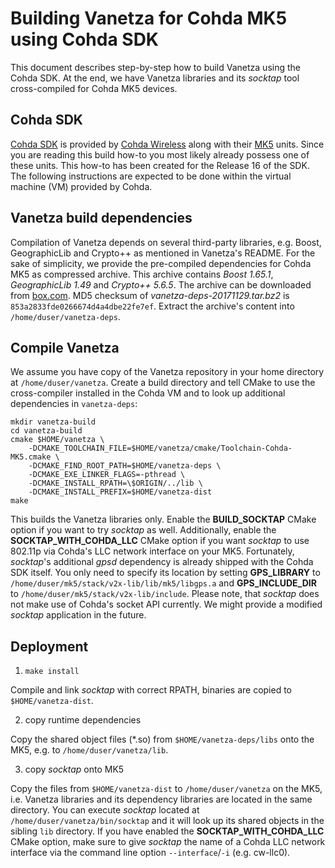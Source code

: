 # Building Vanetza for Cohda MK5 using Cohda SDK

This document describes step-by-step how to build Vanetza using the Cohda SDK.
At the end, we have Vanetza libraries and its *socktap* tool cross-compiled for Cohda MK5 devices.


## Cohda SDK

[Cohda SDK](http://www.cohdawireless.com/solutions/sdk/) is provided by [Cohda Wireless](http://www.cohdawireless.com) along with their [MK5](http://www.cohdawireless.com/solutions/hardware/mk5-obu/) units.
Since you are reading this build how-to you most likely already possess one of these units.
This how-to has been created for the Release 16 of the SDK.
The following instructions are expected to be done within the virtual machine (VM) provided by Cohda.


## Vanetza build dependencies

Compilation of Vanetza depends on several third-party libraries, e.g. Boost, GeographicLib and Crypto++ as mentioned in Vanetza's README.
For the sake of simplicity, we provide the pre-compiled dependencies for Cohda MK5 as compressed archive.
This archive contains *Boost 1.65.1*, *GeographicLib 1.49* and *Crypto++ 5.6.5*.
The archive can be downloaded from [box.com](https://app.box.com/s/zu0q7i569xsuu0qno378axwnf5w5v3op).
MD5 checksum of *vanetza-deps-20171129.tar.bz2* is `853a2833fde0266674d4a4dbe22fe7ef`.
Extract the archive's content into `/home/duser/vanetza-deps`.


## Compile Vanetza

We assume you have copy of the Vanetza repository in your home directory at `/home/duser/vanetza`.
Create a build directory and tell CMake to use the cross-compiler installed in the Cohda VM and to look up additional dependencies in `vanetza-deps`:

    mkdir vanetza-build
    cd vanetza-build
    cmake $HOME/vanetza \
        -DCMAKE_TOOLCHAIN_FILE=$HOME/vanetza/cmake/Toolchain-Cohda-MK5.cmake \
        -DCMAKE_FIND_ROOT_PATH=$HOME/vanetza-deps \
        -DCMAKE_EXE_LINKER_FLAGS=-pthread \
        -DCMAKE_INSTALL_RPATH=\$ORIGIN/../lib \
        -DCMAKE_INSTALL_PREFIX=$HOME/vanetza-dist
    make

This builds the Vanetza libraries only. Enable the **BUILD_SOCKTAP** CMake option if you want to try *socktap* as well. Additionally, enable the **SOCKTAP_WITH_COHDA_LLC** CMake option if you want *socktap* to use 802.11p via Cohda's LLC network interface on your MK5.
Fortunately, *socktap*'s additional *gpsd* dependency is already shipped with the Cohda SDK itself.
You only need to specify its location by setting **GPS_LIBRARY** to `/home/duser/mk5/stack/v2x-lib/lib/mk5/libgps.a` and **GPS_INCLUDE_DIR** to `/home/duser/mk5/stack/v2x-lib/include`.
Please note, that *socktap* does not make use of Cohda's socket API currently.
We might provide a modified *socktap* application in the future.


## Deployment

1. `make install`

Compile and link *socktap* with correct RPATH, binaries are copied to `$HOME/vanetza-dist`.

2. copy runtime dependencies

Copy the shared object files (*.so) from `$HOME/vanetza-deps/libs` onto the MK5, e.g. to `/home/duser/vanetza/lib`.

3. copy *socktap* onto MK5

Copy the files from `$HOME/vanetza-dist` to `/home/duser/vanetza` on the MK5, i.e. Vanetza libraries and its dependency libraries are located in the same directory.
You can execute *socktap* located at `/home/duser/vanetza/bin/socktap` and it will look up its shared objects in the sibling `lib` directory. If you have enabled the **SOCKTAP_WITH_COHDA_LLC** CMake option, make sure to give *socktap* the name of a Cohda LLC network interface via the command line option `--interface`/`-i` (e.g. cw-llc0).
